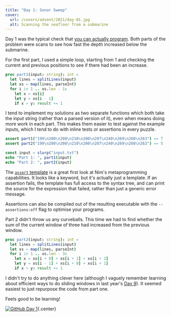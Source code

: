 ```yaml
---
title: "Day 1: Sonar Sweep"
cover:
  url: /covers/advent/2021/day-01.jpg
  alt: Scanning the seafloor from a submarine
---
```


Day 1 was the typical check that [you can actually program](https://blog.codinghorror.com/why-cant-programmers-program/). Both parts of the problem were scans to see how fast the depth increased below the submarine.

For the first part, I used a simple loop, starting from 1 and checking the current and previous positions to see if there had been an increase.

```nim
proc part1(input: string): int =
  let lines = splitLines(input)
  let xs = map(lines, parseInt)
  for i in 1 .. xs.len - 1:
    let x = xs[i]
    let y = xs[i - 1]
    if x > y: result += 1
```

I tend to implement my solutions as two separate functions which both take the input string (rather than a parsed version of it), even when means doing more work in each part. This makes them easier to test against the example inputs, which I tend to do with inline tests or assertions in every puzzle.

```nim
assert part1("199\n200\n208\n210\n200\n207\n240\n269\n260\n263") == 7
assert part2("199\n200\n208\n210\n200\n207\n240\n269\n260\n263") == 5

const input = slurp("input.txt")
echo "Part 1: ", part1(input)
echo "Part 2: ", part2(input)
```

The [`assert` template](https://nim-lang.org/docs/assertions.html#assert.t%2Cuntyped%2Cstring) is a great first look at Nim's metaprogramming capabilities. It looks like a keyword, but it's actually just a template. If an assertion fails, the template has full access to the syntax tree, and can print the source for the expression that failed, rather than just a generic error message.

Assertions can also be compiled out of the resulting executable with the `--assertions:off` flag to optimise your programs.

Part 2 didn't throw us any curveballs. This time we had to find whether the sum of the current window of three had increased from the previous window.

```nim
proc part2(input: string): int =
  let lines = splitLines(input)
  let xs = map(lines, parseInt)
  for i in 1 .. xs.len - 3:
    let x = xs[i + 0] + xs[i + 1] + xs[i + 2]
    let y = xs[i - 1] + xs[i + 0] + xs[i + 1]
    if x > y: result += 1
```

I didn't try to do anything clever here (although I vaguely remember learning about efficient ways to do sliding windows in last year's [Day 9](https://adventofcode.com/2020/day/9)). It seemed easiest to just repurpose the code from part one.

Feels good to be learning!

[![GitHub](/icons/github.svg) Day 1](https://github.com/danprince/advent-of-code/blob/master/2021/day-01/main.nim){.center}
